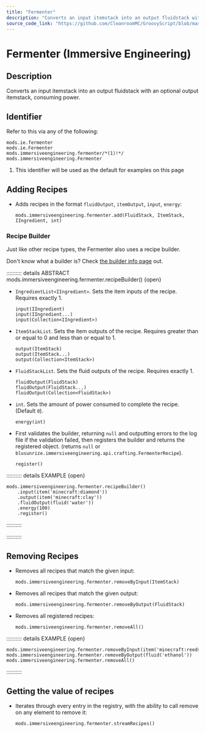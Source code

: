 ```yaml
---
title: "Fermenter"
description: "Converts an input itemstack into an output fluidstack with an optional output itemstack, consuming power."
source_code_link: "https://github.com/CleanroomMC/GroovyScript/blob/master/src/main/java/com/cleanroommc/groovyscript/compat/mods/immersiveengineering/Fermenter.java"
---
```


# Fermenter (Immersive Engineering)

## Description

Converts an input itemstack into an output fluidstack with an optional output itemstack, consuming power.

## Identifier

Refer to this via any of the following:

```groovy:no-line-numbers {3}
mods.ie.fermenter
mods.ie.Fermenter
mods.immersiveengineering.fermenter/*(1)!*/
mods.immersiveengineering.Fermenter
```

1. This identifier will be used as the default for examples on this page

## Adding Recipes

- Adds recipes in the format `fluidOutput`, `itemOutput`, `input`, `energy`:

    ```groovy:no-line-numbers
    mods.immersiveengineering.fermenter.add(FluidStack, ItemStack, IIngredient, int)
    ```


### Recipe Builder

Just like other recipe types, the Fermenter also uses a recipe builder.

Don't know what a builder is? Check [the builder info page](../../../groovy/builder.md) out.

:::::::::: details ABSTRACT mods.immersiveengineering.fermenter.recipeBuilder() {open}
- `IngredientList<IIngredient>`. Sets the item inputs of the recipe. Requires exactly 1.

    ```groovy:no-line-numbers
    input(IIngredient)
    input(IIngredient...)
    input(Collection<IIngredient>)
    ```

- `ItemStackList`. Sets the item outputs of the recipe. Requires greater than or equal to 0 and less than or equal to 1.

    ```groovy:no-line-numbers
    output(ItemStack)
    output(ItemStack...)
    output(Collection<ItemStack>)
    ```

- `FluidStackList`. Sets the fluid outputs of the recipe. Requires exactly 1.

    ```groovy:no-line-numbers
    fluidOutput(FluidStack)
    fluidOutput(FluidStack...)
    fluidOutput(Collection<FluidStack>)
    ```

- `int`. Sets the amount of power consumed to complete the recipe. (Default `0`).

    ```groovy:no-line-numbers
    energy(int)
    ```

- First validates the builder, returning `null` and outputting errors to the log file if the validation failed, then registers the builder and returns the registered object. (returns `null` or `blusunrize.immersiveengineering.api.crafting.FermenterRecipe`).

    ```groovy:no-line-numbers
    register()
    ```

:::::::::: details EXAMPLE {open}
```groovy:no-line-numbers
mods.immersiveengineering.fermenter.recipeBuilder()
    .input(item('minecraft:diamond'))
    .output(item('minecraft:clay'))
    .fluidOutput(fluid('water'))
    .energy(100)
    .register()
```

::::::::::

::::::::::

## Removing Recipes

- Removes all recipes that match the given input:

    ```groovy:no-line-numbers
    mods.immersiveengineering.fermenter.removeByInput(ItemStack)
    ```

- Removes all recipes that match the given output:

    ```groovy:no-line-numbers
    mods.immersiveengineering.fermenter.removeByOutput(FluidStack)
    ```

- Removes all registered recipes:

    ```groovy:no-line-numbers
    mods.immersiveengineering.fermenter.removeAll()
    ```

:::::::::: details EXAMPLE {open}
```groovy:no-line-numbers
mods.immersiveengineering.fermenter.removeByInput(item('minecraft:reeds'))
mods.immersiveengineering.fermenter.removeByOutput(fluid('ethanol'))
mods.immersiveengineering.fermenter.removeAll()
```

::::::::::

## Getting the value of recipes

- Iterates through every entry in the registry, with the ability to call remove on any element to remove it:

    ```groovy:no-line-numbers
    mods.immersiveengineering.fermenter.streamRecipes()
    ```
